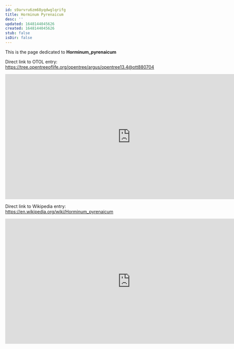 ```yaml
---
id: s9arvru6zm68yqdwglqrifg
title: Horminum Pyrenaicum
desc: ''
updated: 1648144045626
created: 1648144045626
stub: false
isDir: false
---
```

This is the page dedicated to **Horminum_pyrenaicum**


Direct link to OTOL entry: https://tree.opentreeoflife.org/opentree/argus/opentree13.4@ott880704



<html>
    <body>
    <iframe src="https://tree.opentreeoflife.org/opentree/argus/opentree13.4@ott880704"
    width="800" height="400" frameborder="0" allowfullscreen> </iframe>
    </body>
</html>
    


Direct link to Wikipedia entry: https://en.wikipedia.org/wiki/Horminum_pyrenaicum



<html>
    <body>
    <iframe src="https://en.wikipedia.org/wiki/Horminum_pyrenaicum"
    width="800" height="400" frameborder="0" allowfullscreen> </iframe>
    </body>
</html>
    
